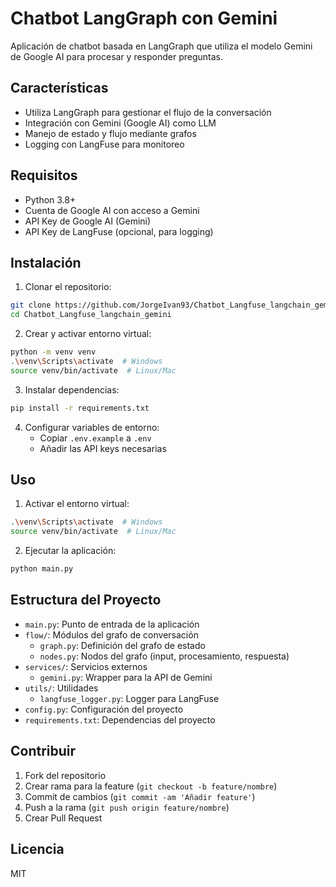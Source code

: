 # Chatbot LangGraph con Gemini

Aplicación de chatbot basada en LangGraph que utiliza el modelo Gemini de Google AI para procesar y responder preguntas.

## Características

- Utiliza LangGraph para gestionar el flujo de la conversación
- Integración con Gemini (Google AI) como LLM
- Manejo de estado y flujo mediante grafos
- Logging con LangFuse para monitoreo

## Requisitos

- Python 3.8+
- Cuenta de Google AI con acceso a Gemini
- API Key de Google AI (Gemini)
- API Key de LangFuse (opcional, para logging)

## Instalación

1. Clonar el repositorio:
```bash
git clone https://github.com/JorgeIvan93/Chatbot_Langfuse_langchain_gemini.git
cd Chatbot_Langfuse_langchain_gemini
```

2. Crear y activar entorno virtual:
```bash
python -m venv venv
.\venv\Scripts\activate  # Windows
source venv/bin/activate  # Linux/Mac
```

3. Instalar dependencias:
```bash
pip install -r requirements.txt
```

4. Configurar variables de entorno:
   - Copiar `.env.example` a `.env`
   - Añadir las API keys necesarias

## Uso

1. Activar el entorno virtual:
```bash
.\venv\Scripts\activate  # Windows
source venv/bin/activate  # Linux/Mac
```

2. Ejecutar la aplicación:
```bash
python main.py
```

## Estructura del Proyecto

- `main.py`: Punto de entrada de la aplicación
- `flow/`: Módulos del grafo de conversación
  - `graph.py`: Definición del grafo de estado
  - `nodes.py`: Nodos del grafo (input, procesamiento, respuesta)
- `services/`: Servicios externos
  - `gemini.py`: Wrapper para la API de Gemini
- `utils/`: Utilidades
  - `langfuse_logger.py`: Logger para LangFuse
- `config.py`: Configuración del proyecto
- `requirements.txt`: Dependencias del proyecto

## Contribuir

1. Fork del repositorio
2. Crear rama para la feature (`git checkout -b feature/nombre`)
3. Commit de cambios (`git commit -am 'Añadir feature'`)
4. Push a la rama (`git push origin feature/nombre`)
5. Crear Pull Request

## Licencia

MIT